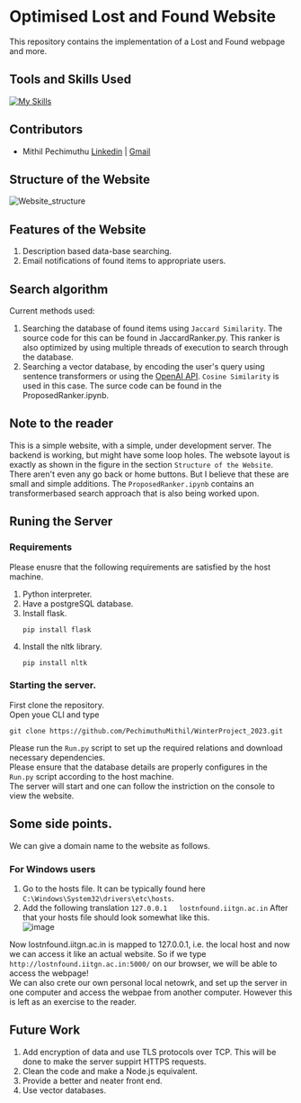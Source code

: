 # Optimised Lost and Found Website
This repository contains the implementation of  a Lost and Found webpage and more.

## Tools and Skills Used
[![My Skills](https://skillicons.dev/icons?i=flask,html,css,py,vscode,git,postgres)](https://skillicons.dev)  

## Contributors
- Mithil Pechimuthu [Linkedin](https://www.linkedin.com/in/mithil-pechimuthu-82830525a) | [Gmail](mailto:pechimuthumithil@iitgn.ac.in)

## Structure of the Website
![Website_structure](https://github.com/PechimuthuMithil/WinterProject_2023/assets/119656326/5304190e-37ed-44e3-ac62-3e9838778647)

## Features of the Website
1) Description based data-base searching.  
2) Email notifications of found items to appropriate users.
 
## Search algorithm  
Current methods used:
1) Searching the database of found items using `Jaccard Similarity`. The source code for this can be found in JaccardRanker.py. This ranker is also optimized by using multiple threads of execution to search through the database.
2) Searching a vector database, by encoding the user's query using sentence transformers or using the [OpenAI API](https://platform.openai.com/docs/guides/embeddings/what-are-embeddings). `Cosine Similarity` is used in this case. The surce code can be found in the ProposedRanker.ipynb.

## Note to the reader
This is a simple website, with a simple, under development server. The backend is working, but might have some loop holes. The websote layout is exactly as shown in the figure in the section `Structure of the Website`. There aren't even any go back or home buttons. But I believe that these are small and simple additions. The `ProposedRanker.ipynb` contains an transformerbased search approach that is also being worked upon.  

## Runing the Server
### Requirements  
Please enusre that the following requirements are satisfied by the host machine.
1) Python interpreter.
2) Have a postgreSQL database.
3) Install flask.
   ```
   pip install flask
   ```
4) Install the nltk library.
   ```
   pip install nltk
   ```

### Starting the server.
First clone the repository.  
Open youe CLI and type
```
git clone https://github.com/PechimuthuMithil/WinterProject_2023.git
```

Please run the `Run.py` script to set up the required relations and download necessary dependencies.  
Please ensure that the database details are properly configures in the `Run.py` script according to the host machine.  
The server will start and one can follow the instriction on the console to view the website.  

## Some side points.
We can give a domain name to the website as follows. 
### For Windows users
1) Go to the hosts file. It can be typically found here `C:\Windows\System32\drivers\etc\hosts`.
2) Add the following translation
  `127.0.0.1   lostnfound.iitgn.ac.in`
   After that your hosts file should look somewhat like this.  
   ![image](https://github.com/PechimuthuMithil/WinterProject_2023/assets/119656326/73e2cae0-ad5f-4484-8731-ecf503e65171)  

Now lostnfound.iitgn.ac.in is mapped to 127.0.0.1, i.e. the local host and now we can access it like an actual website.
So if we type `http://lostnfound.iitgn.ac.in:5000/` on our browser, we will be able to access the webpage!  
We can also crete our own personal local netowrk, and set up the server in one computer and access the webpae from another computer. However this is left as an exercise to the reader.


## Future Work
1) Add encryption of data and use TLS protocols over TCP. This will be done to make the server suppirt HTTPS requests.
2) Clean the code and make a Node.js equivalent.
3) Provide a better and neater front end.
4) Use vector databases.  
